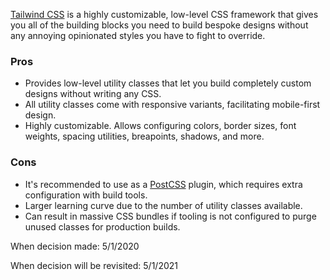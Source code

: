 [Tailwind CSS](https://tailwindcss.com/) is a highly customizable, low-level CSS framework that gives you all of the building blocks you need to build bespoke designs without any annoying opinionated styles you have to fight to override.

### Pros

- Provides low-level utility classes that let you build completely custom designs without writing any CSS.
- All utility classes come with responsive variants, facilitating mobile-first design.
- Highly customizable. Allows configuring colors, border sizes, font weights, spacing utilities, breapoints, shadows, and more.

### Cons

- It's recommended to use as a [PostCSS](https://postcss.org/) plugin, which requires extra configuration with build tools.
- Larger learning curve due to the number of utility classes available.
- Can result in massive CSS bundles if tooling is not configured to purge unused classes for production builds.

When decision made: 5/1/2020

When decision will be revisited: 5/1/2021